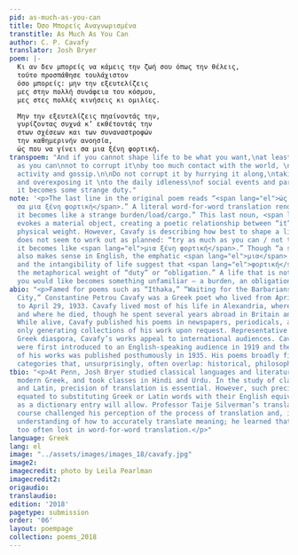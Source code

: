 ```yaml
---
pid: as-much-as-you-can
title: Όσο Mπορείς Αναγνωρισμένα
transtitle: As Much As You Can
author: C. P. Cavafy
translator: Josh Bryer
poem: |-
  Κι αν δεν μπορείς να κάμεις την ζωή σου όπως την θέλεις,
  τούτο προσπάθησε τουλάχιστον
  όσο μπορείς: μην την εξευτελίζεις
  μες στην πολλή συνάφεια του κόσμου,
  μες στες πολλές κινήσεις κι ομιλίες.

  Μην την εξευτελίζεις πηαίνοντάς την,
  γυρίζοντας συχνά κ’ εκθέτοντάς την
  στων σχέσεων και των συναναστροφών
  την καθημερινήν ανοησία,
  ώς που να γίνει σα μια ξένη φορτική.
transpoem: "And if you cannot shape life to be what you want,\nat least try as much
  as you can\nnot to corrupt it\nby too much contact with the world, \nby too much
  activity and gossip.\n\nDo not corrupt it by hurrying it along,\ntaking it around
  and overexposing it \nto the daily idleness\nof social events and parties,\nuntil
  it becomes some strange duty."
note: '<p>The last line in the original poem reads “<span lang="el">ώς που να γίνει
  σα μια ξένη φορτική</span>.” A literal word-for-word translation renders “until
  it becomes like a strange burden/load/cargo.” This last noun, <span lang="el">φορτική</span>,
  evokes a material object, creating a poetic relationship between “it” (life) and
  physical weight. However, Cavafy is describing how best to shape a life that just
  does not seem to work out as planned: “try as much as you can / not to corrupt it…until
  it becomes like <span lang="el">μια ξένη φορτική</span>.” Though “a strange burden”
  also makes sense in English, the emphatic <span lang="el">μια</span> (“one,” “a)”
  and the intangibility of life suggest that <span lang="el">φορτική</span> carries
  the metaphorical weight of “duty” or “obligation.” A life that is not shaped as
  you would like becomes something unfamiliar — a burden, an obligation and duty.</p>'
abio: "<p>Famed for poems such as “Ithaka,” “Waiting for the Barbarians,” and “The
  City,” Constantine Petrou Cavafy was a Greek poet who lived from April 29, 1863,
  to April 29, 1933. Cavafy lived most of his life in Alexandria, where he was born
  and where he died, though he spent several years abroad in Britain and Constantinople.
  While alive, Cavafy published his poems in newspapers, periodicals, and annuals,
  only generating collections of his work upon request. Representative of the cosmopolitan
  Greek diaspora, Cavafy’s works appeal to international audiences. Cavafy’s works
  were first introduced to an English-speaking audience in 1919 and the first volume
  of his works was published posthumously in 1935. His poems broadly fit in three
  categories that, unsurprisingly, often overlap: historical, philosophical, and sensual.</p>"
tbio: "<p>At Penn, Josh Bryer studied classical languages and literature, learned
  modern Greek, and took classes in Hindi and Urdu. In the study of classical Greek
  and Latin, precision of translation is essential. However, such precision is often
  equated to substituting Greek or Latin words with their English equivalents as much
  as a dictionary entry will allow. Professor Taije Silverman’s translation of poetry
  course challenged his perception of the process of translation and, in turn, his
  understanding of how to accurately translate meaning; he learned that meaning is
  too often lost in word-for-word translation.</p>"
language: Greek
lang: el
image: "../assets/images/images_18/cavafy.jpg"
image2:
imagecredit: photo by Leila Pearlman
imagecredit2:
origaudio:
translaudio:
edition: '2018'
pagetype: submission
order: '06'
layout: poempage
collection: poems_2018
---
```

